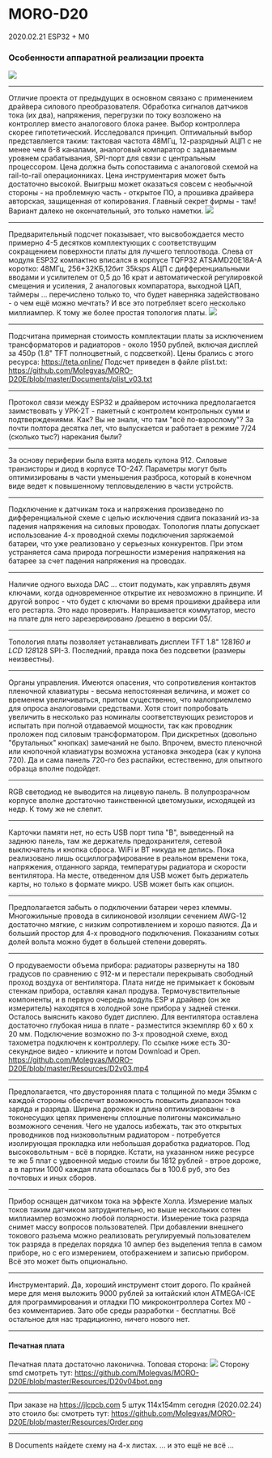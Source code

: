 # MORO-D20
2020.02.21
 ESP32 + M0

### 		Особенности аппаратной реализации проекта
![](https://github.com/Molegvas/MORO-D20E/blob/master/Resources/D20v03top.jpg)
***
   Отличие проекта от предыдущих в основном связано с применением драйвера силового преобразователя. Обработка сигналов датчиков тока (их два), напряжения, перегрузки по току возложено на контроллер вместо аналогового блока ранее. Выбор контроллера скорее гипотетический. Исследовался принцип. Оптимальный выбор представляется таким: тактовая частота 48МГц, 12-разрядный АЦП с не менее чем 6-8 каналами, аналоговый компаратор с задаваемым уровнем срабатывания, SPI-порт для связи с центральным процессором. Цена должна быть сопоставима с аналоговой схемой на rail-to-rail операционниках. Цена инструментария может быть достаточно высокой. Выигрыш может оказаться совсем с необычной стороны - на проблемную часть - открытое ПО, а прошивка драйвера авторская, защищенная от копирования.
Главный секрет фирмы - там! Вариант далеко не окончательный, это только наметки.
  ![](https://github.com/Molegvas/MORO-D20E/blob/master/Resources/D20v03bot.jpg)
***
   Предварительный подсчет показывает, что высвобождается место примерно 4-5 десятков комплектующих с соответствущим сокращением поверхности платы для лучшего теплоотвода. Слева от модуля ESP32 компактно вписался в корпусе TQFP32 ATSAMD20E18A-A коротко: 48МГц, 256+32КБ,12бит 35ksps АЦП с дифференциальными вводами и усилителем от 0,5 до 16 крат и автоматической регулировкой смещения и усиления, 2 аналоговых компаратора, выходной ЦАП, таймеры ... перечислено только то, что будет наверняка задействовано - о чем ещё можно мечтать? И все это потребляет всего несколько миллиампер. К тому же более простая топология платы. 
  ![](https://github.com/Molegvas/MORO-D20E/blob/master/Resources/driver.jpg)
***
   Подсчитана примерная стоимость комплектации платы за исключением трансформаторов и радиаторов - около 1950 рублей, включая дисплей за 450р (1.8" TFT полноцветный, с подсветкой). Цены брались с этого ресурса: https://teta.online/ Подсчет приведен в файле plist.txt:
  https://github.com/Molegvas/MORO-D20E/blob/master/Documents/plist_v03.txt
***
   Протокол связи между ESP32 и драйвером источника предполагается заимствовать у УРК-2Т - пакетный с контролем контрольных сумм и подтверждениями. Как? Вы не знали, что там "всё по-взрослому"? За почти полтора десятка лет, что выпускается и работает в режиме 7/24 (сколько тыс?) нарекания были?   
***
   За основу периферии была взята модель кулона 912. Силовые транзисторы и диод в корпусе ТО-247. Параметры могут быть оптимизированы в части уменьшения разброса, который в конечном виде ведет к повышенному тепловыделению в части устройств.
***
   Подключение к датчикам тока и напряжения произведено по дифференциальной схеме с целью исключения сдвига показаний из-за падения напряжения на силовых проводах. Топология платы допускает использование 4-х проводной схемы подключения заряжаемой батареи, что уже реализовано у серьезных конкурентов. При этом устраняется сама природа погрешности измерения напряжения на батарее за счет падения напряжения на проводах.
***
   Наличие одного выхода DAC ... стоит подумать, как управлять двумя ключами, когда одновременное открытие их невозможно в принципе. И другой вопрос - что будет с ключами во время прошивки драйвера или его рестарта. Это надо проверить. Напрашивается коммутатор, место на плате для него зарезервировано /решено в версии 05/.
***
   Топология платы позволяет устанавливать дисплеи TFT 1.8" 128*160 и LCD 128*128 SPI-3. Последний, правда пока без подсветки (размеры неизвестны).
***
   Органы управления. Имеются опасения, что сопротивления контактов пленочной клавиатуры - весьма непостоянная величина, и может со временем увеличиваться, притом существенно, что малоприемлемо для опроса аналоговыми средствами. Хотя стоит попробовать увеличить в несколько раз номиналы соответствующих резисторов и испытать при полной отдаваемой мощности, так как проводник проложен под силовым трансформатором. При дискретных (довольно "брутальных" кнопках) замечаний не было. Впрочем, вместо пленочной или кнопочной клавиатуры возможна установка энкодера (как у кулона 720). Да и сама панель 720-го без распайки, естественно, для опытного образца вполне подойдет.
***
   RGB светодиод не выводится на лицевую панель. В полупрозрачном корпусе вполне достаточно таинственной цветомузыки, исходящей из недр. К тому же не слепит.
***
   Карточки памяти нет, но есть USB порт типа "B", выведенный на заднюю панель, там же держатель предохранителя, сетевой выключатель и кнопка сброса. WiFi и BT никуда не делись. Пока реализовано лишь осциллографирование в реальном времени тока, напряжения, отданного заряда, температуры радиатора и скорости вентилятора. На месте, отведенном для USB может быть держатель карты, но только в формате микро. USB может быть как опцион.
***
   Предполагается забыть о подключении батареи через клеммы. Многожильные провода в силиконовой изоляции сечением AWG-12 достаточно мягкие, с низким сопротивлением и хорошо паяются. Да и больший простор для 4-х проводного подключения. Показаниям сотых долей вольта можно будет в большей степени доверять.
***
   О продуваемости объема прибора: радиаторы развернуты на 180 градусов по сравнению с 912-м и перестали перекрывать свободный проход воздуха от вентилятора. Плата нигде не примыкает к боковым стенкам прибора, оставляя канал продува. Термочувствительные компоненты, и в первую очередь модуль ESP и драйвер (он же измеритель) находятся в холодной зоне прибора у задней стенки. Осталось выяснить каково будет дисплею.
Для вентилятора оставлена достаточно глубокая ниша в плате - разместится экземпляр 60 х 60 х 20 мм. Подключение возможно по 3-х проводной схеме, вход тахометра подключен к контроллеру.
По ссылке ниже есть 30-секундное видео - кликните и потом Download и Open.
   https://github.com/Molegvas/MORO-D20E/blob/master/Resources/D2v03.mp4
 *** 
   Предполагается, что двусторонняя плата с толщиной по меди 35мкм с каждой стороны обеспечит возможность повысить диапазон тока заряда и разряда. Ширина дорожек и длина оптимизированы - в токонесущих цепях применены сплошные полигоны максимально возможного сечения. Чего не удалось избежать, так это открытых проводников под низковольтным радиатором - потребуется изолирующая прокладка или небольшая доработка радиаторов. Под высоковольтным - всё в порядке. Кстати, на указанном ниже ресурсе те же 5 плат с удвоенной медью стоили бы 1812 рублей - втрое дороже, а в партии 1000 каждая плата обошлась бы в 100.6 руб, это без почтовых и иных сборов.
***
   Прибор оснащен датчиком тока на эффекте Холла. Измерение малых токов таким датчиком затруднительно, но выше нескольких сотен миллиампер возможно любой полярности. Измерение тока разряда снимет массу вопросов пользователей. При добавлении внешнего токового разъема можно реализовать регулируемый пользователем ток разряда в пределах порядка 10 ампер без выделения тепла в самом приборе, но с его измерением, отображением и записью прибором. Всё это может быть опционально.
***
   Инструментарий. Да, хороший инструмент стоит дорого. По крайней мере для меня выложить 9000 рублей за китайский клон ATMEGA-ICE для программирования и отладки ПО микроконтроллера Cortex M0 - без комментариев. Зато обе среды разработки - бесплатны. Всё остальное для нас традиционно, ничего нового нет.
***
####   Печатная плата
Печатная плата достаточно лаконична. Топовая сторона:
   ![](https://github.com/Molegvas/MORO-D20E/blob/master/Resources/D20v04top.png)
Сторону smd смотреть тут:
   https://github.com/Molegvas/MORO-D20E/blob/master/Resources/D20v04bot.png
***
При заказе на https://jlcpcb.com 5 штук 114x154mm сегодня (2020.02.24) это стоило бы:
смотреть тут: https://github.com/Molegvas/MORO-D20E/blob/master/Resources/Order.png

***
В Documents найдете схему на 4-х листах. 
   ... и это ещё не всё  ...

